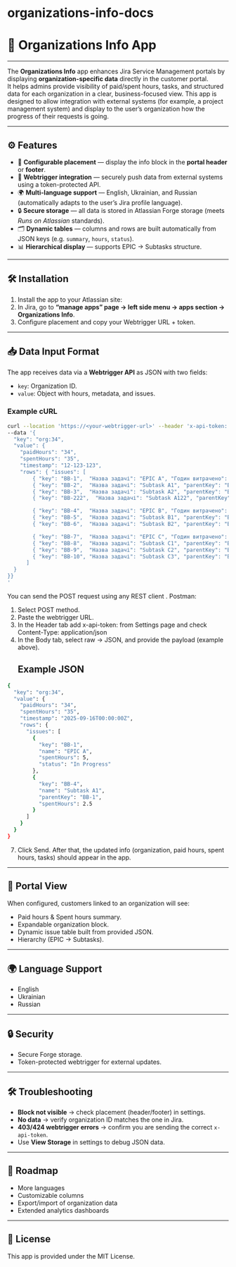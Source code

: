 # organizations-info-docs
# 📘 Organizations Info App

---

The **Organizations Info** app enhances Jira Service Management portals by displaying **organization-specific data** directly in the customer portal.  
It helps admins provide visibility of paid/spent hours, tasks, and structured data for each organization in a clear, business-focused view. This app is designed to allow integration with external systems (for example, a project management system) and display to the user’s organization how the progress of their requests is going.

---

## ⚙️ Features
- 📍 **Configurable placement** — display the info block in the **portal header** or **footer**.  
- 🔗 **Webtrigger integration** — securely push data from external systems using a token-protected API.  
- 🌍 **Multi-language support** — English, Ukrainian, and Russian (automatically adapts to the user’s Jira profile language).  
- 🔒 **Secure storage** — all data is stored in Atlassian Forge storage (meets *Runs on Atlassian* standards).  
- 🗂 **Dynamic tables** — columns and rows are built automatically from JSON keys (e.g. `summary`, `hours`, `status`).  
- 📊 **Hierarchical display** — supports EPIC → Subtasks structure.

---

## 🛠 Installation
1. Install the app to your Atlassian site:
2. In Jira, go to **“manage apps” page → left side menu → apps section → Organizations Info**.   
3. Configure placement and copy your Webtrigger URL + token.

---

## 📥 Data Input Format
The app receives data via a **Webtrigger API** as JSON with two fields:
- `key`: Organization ID.  
- `value`: Object with hours, metadata, and issues.  

### Example cURL
```bash
curl --location 'https://<your-webtrigger-url>' --header 'x-api-token: <YOUR_TOKEN>' --header 'Content-Type: application/json' 
--data '{
  "key": "org:34",
  "value": {
    "paidHours": "34",
    "spentHours": "35",
    "timestamp": "12-123-123",
    "rows": { "issues": [
        { "key": "BB-1",  "Назва задачі": "EPIC A", "Годин витрачено": 5, "Статус": "In Progress" },
        { "key": "BB-2",  "Назва задачі": "Subtask A1", "parentKey": "BB-1", "Годин витрачено": 2.5 },
        { "key": "BB-3",  "Назва задачі": "Subtask A2", "parentKey": "BB-1", "Годин витрачено": 1.2 },
        { "key": "BB-222",  "Назва задачі": "Subtask A122", "parentKey": "BB-1", "Годин витрачено": 1.2 },

        { "key": "BB-4",  "Назва задачі": "EPIC B", "Годин витрачено": 8, "Статус": "Done" },
        { "key": "BB-5",  "Назва задачі": "Subtask B1", "parentKey": "BB-4", "Годин витрачено": 3.0 },
        { "key": "BB-6",  "Назва задачі": "Subtask B2", "parentKey": "BB-4", "Годин витрачено": 2.0 },

        { "key": "BB-7",  "Назва задачі": "EPIC C", "Годин витрачено": 4.5, "Статус": "In Review" },
        { "key": "BB-8",  "Назва задачі": "Subtask C1", "parentKey": "BB-7", "Годин витрачено": 1.0 },
        { "key": "BB-9",  "Назва задачі": "Subtask C2", "parentKey": "BB-7", "Годин витрачено": 0.8 },
        { "key": "BB-10", "Назва задачі": "Subtask C3", "parentKey": "BB-7", "Годин витрачено": 1.2 }
      ] 
  }
}}
'
```
You can send the POST request using any REST client .
Postman:
1. Select POST method.
2. Paste the webtrigger URL.
3. In the Header tab add x-api-token: <your api token> from Settings page and check Content-Type: application/json
5. In the Body tab, select raw → JSON, and provide the payload (example above).
   ## Example JSON
```bash
{
  "key": "org:34",
  "value": {
    "paidHours": "34",
    "spentHours": "35",
    "timestamp": "2025-09-16T00:00:00Z",
    "rows": {
      "issues": [
        {
          "key": "BB-1",
          "name": "EPIC A",
          "spentHours": 5,
          "status": "In Progress"
        },
        {
          "key": "BB-4",
          "name": "Subtask A1",
          "parentKey": "BB-1",
          "spentHours": 2.5
        }
      ]
    }
  }
}
```
7. Click Send.
After that, the updated info (organization, paid hours, spent hours, tasks) should appear in the app.  
---

## 👀 Portal View
When configured, customers linked to an organization will see:
- Paid hours & Spent hours summary.  
- Expandable organization block.  
- Dynamic issue table built from provided JSON.  
- Hierarchy (EPIC → Subtasks).  

---

## 🌍 Language Support
- English  
- Ukrainian  
- Russian  

---

## 🔒 Security
- Secure Forge storage.  
- Token-protected webtrigger for external updates.  
---

## 🛠 Troubleshooting
- **Block not visible** → check placement (header/footer) in settings.  
- **No data** → verify organization ID matches the one in Jira.  
- **403/424 webtrigger errors** → confirm you are sending the correct `x-api-token`.  
- Use **View Storage** in settings to debug JSON data.

---

## 🚀 Roadmap
- More languages  
- Customizable columns  
- Export/import of organization data  
- Extended analytics dashboards  

---

## 📄 License
This app is provided under the MIT License.  


